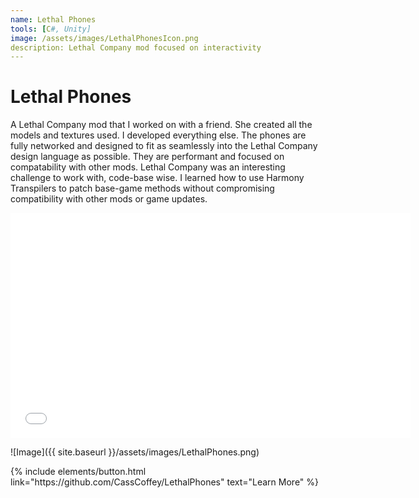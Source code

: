 ```yaml
---
name: Lethal Phones
tools: [C#, Unity]
image: /assets/images/LethalPhonesIcon.png
description: Lethal Company mod focused on interactivity
---
```


# Lethal Phones

A Lethal Company mod that I worked on with a friend. She created all the models and textures used. I developed everything else.
The phones are fully networked and designed to fit as seamlessly into the Lethal Company design language as possible. They are performant and focused on compatability with other mods.
Lethal Company was an interesting challenge to work with, code-base wise. I learned how to use Harmony Transpilers to patch base-game methods without compromising compatibility with other mods or game updates.

<iframe width="640" height="360" src="{{ site.baseurl }}/assets/videos/LethalPhonesDemo.mp4" frameborder="0" allowfullscreen="" style="margin: auto;display: block;"></iframe>

![Image]({{ site.baseurl }}/assets/images/LethalPhones.png)

<p class="text-center">
{% include elements/button.html link="https://github.com/CassCoffey/LethalPhones" text="Learn More" %}
</p>